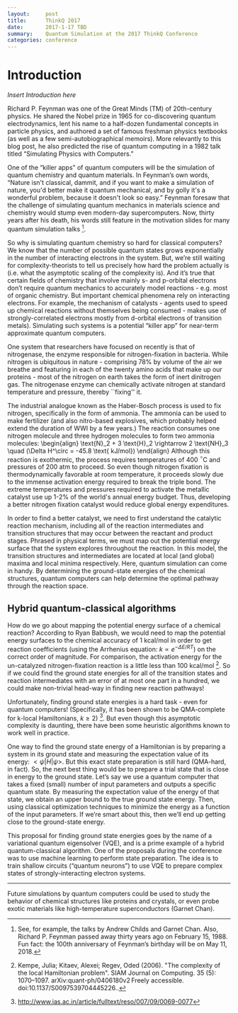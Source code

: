 ```yaml
---
layout:     post
title:      ThinkQ 2017
date:       2017-1-17 TBD
summary:    Quantum Simulation at the 2017 ThinkQ Conference
categories: conference
---
```


# Introduction

*Insert Introduction here*

Richard P. Feynman was one of the Great Minds (TM) of 20th-century physics. He shared the Nobel prize in 1965 for co-discovering quantum electrodynamics, lent his name to a half-dozen fundamental concepts in particle physics, and authored a set of famous freshman physics textbooks (as well as a few semi-autobiographical memoirs). More relevantly to this blog post, he also predicted the rise of quantum computing in a 1982 talk titled “Simulating Physics with Computers.”

One of the “killer apps” of quantum computers will be the simulation of quantum chemistry and quantum materials. In Feynman’s own words, “Nature isn't classical, dammit, and if you want to make a simulation of nature, you'd better make it quantum mechanical, and by golly it's a wonderful problem, because it doesn't look so easy.” Feynman foresaw that the challenge of simulating quantum mechanics in materials science and chemistry would stump even modern-day supercomputers. Now, thirty years after his death, his words still feature in the motivation slides for many quantum simulation talks [^1]. 

So why is simulating quantum chemistry so hard for classical computers? We know that the number of possible quantum states grows exponentially in the number of interacting electrons in the system. But, we’re still waiting for complexity-theorists to tell us precisely how hard the problem actually is (i.e. what the asymptotic scaling of the complexity is). And it’s true that certain fields of chemistry that involve mainly s- and p-orbital electrons don’t require quantum mechanics to accurately model reactions - e.g. most of organic chemistry. But important chemical phenomena rely on interacting electrons. For example, the mechanism of catalysts - agents used to speed up chemical reactions without themselves being consumed - makes use of strongly-correlated electrons mostly from d-orbital electrons of transition metals). Simulating such systems is a potential “killer app” for near-term approximate quantum computers.  

One system that researchers have focused on recently is that of nitrogenase, the enzyme responsible for nitrogen-fixation in bacteria. While nitrogen is ubiquitous in nature - comprising 78% by volume of the air we breathe and featuring in each of the twenty amino acids that make up our proteins - most of the nitrogen on earth takes the form of inert dinitrogen gas. The nitrogenase enzyme can chemically activate nitrogen at standard temperature and pressure, thereby ``fixing'' it. 
	
The industrial analogue known as the Haber-Bosch process is used to fix nitrogen, specifically in the form of ammonia. The ammonia can be used to make fertilizer (and also nitro-based explosives, which probably helped extend the duration of WWI by a few years.) The reaction consumes one nitrogen molecule and three hydrogen molecules to form two ammonia molecules:
\begin{align}
\text{N}_2 + 3 \text{H}_2 \rightarrow 2 \text{NH}_3 \quad (\Delta H^\circ = -45.8 \text{ kJ/mol})
\end{align}
Although this reaction is exothermic, the process requires temperatures of 400 $^\circ$C and pressures of 200 atm to proceed. So even though nitrogen fixation is thermodynamically favorable at room temperature, it proceeds slowly due to the immense activation energy required to break the triple bond. The extreme temperatures and pressures required to activate the metallic catalyst use up 1-2% of the world's annual energy budget. Thus, developing a better nitrogen fixation catalyst would reduce global energy expenditures. 

In order to find a better catalyst, we need to first understand the catalytic reaction mechanism, including all of the reaction intermediates and transition structures that may occur between the reactant and product stages. Phrased in physical terms, we must map out the potential energy surface that the system explores throughout the reaction. In this model, the transition structures and intermediates are located at local (and global) maxima and local minima respectively. Here, quantum simulation can come in handy. By determining the ground-state energies of the chemical structures, quantum computers can help determine the optimal pathway through the reaction space. 

## Hybrid quantum-classical algorithms

How do we go about mapping the potential energy surface of a chemical reaction? According to Ryan Babbush, we would need to map the potential energy surfaces to the chemical accuracy of 1 kcal/mol in order to get reaction coefficients (using the Arrhenius equation: $k \propto e^{-\Delta E/RT}$) on the correct order of magnitude. For comparison, the activation energy for the un-catalyzed nitrogen-fixation reaction is a little less than 100 kcal/mol [^2]. So if we could find the ground state energies for all of the transition states and reaction intermediates with an error of at most one part in a hundred, we could make non-trivial head-way in finding new reaction pathways!

Unfortunately, finding ground state energies is a hard task - even for quantum computers! (Specifically, it has been shown to be QMA-complete for k-local Hamiltonians, $k \ge 2$) [^3]. But even though this asymptotic complexity is daunting, there have been some heuristic algorithms known to work well in practice.

One way to find the ground state energy of a Hamiltonian is by preparing a system in its ground state and measuring the expectation value of its energy: $<\psi|H|\psi>$. But this exact state preparation is still hard (QMA-hard, in fact). So, the next best thing would be to prepare a trial state that is close in energy to the ground state. Let’s say we use a quantum computer that takes a fixed (small) number of input parameters and outputs a specific quantum state. By measuring the expectation value of the energy of that state, we obtain an upper bound to the true ground state energy. Then, using classical optimization techniques to minimize the energy as a function of the input parameters. If we’re smart about this, then we’ll end up getting close to the ground-state energy.

This proposal for finding ground state energies goes by the name of a variational quantum eigensolver (VQE), and is a prime example of a hybrid quantum-classical algorithm. One of the proposals during the conference was to use machine learning to perform state preparation. The idea is to train shallow circuits (“quantum neurons”) to use VQE to prepare complex states of strongly-interacting electron systems. 

---

[^1]: See, for example, the talks by Andrew Childs and Garnet Chan. Also, Richard P. Feynman passed away thirty years ago on February 15, 1988. Fun fact: the 100th anniversary of Feynman’s birthday will be on May 11, 2018. 

[^2]:  Kempe, Julia; Kitaev, Alexei; Regev, Oded (2006). "The complexity of the local Hamiltonian problem". SIAM Journal on Computing. 35 (5): 1070–1097. arXiv:quant-ph/0406180v2 Freely accessible. doi:10.1137/S0097539704445226..

[^3]: http://www.ias.ac.in/article/fulltext/reso/007/09/0069-0077

Future simulations by quantum computers could be used to study the behavior of chemical structures like proteins and crystals, or even probe exotic materials like high-temperature superconductors (Garnet Chan). 
